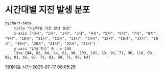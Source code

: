 # 시간대별 지진 발생 분포

```mermaid
xychart-beta
    title "시간대별 지진 발생 분포"
    x-axis ["0시", "1시", "2시", "3시", "4시", "5시", "6시", "7시", "8시", "9시", "10시", "11시", "12시", "13시", "14시", "15시", "16시", "17시", "18시", "19시", "20시", "21시", "22시", "23시"]
    y-axis "발생 횟수" 0 --> 135
    line [84, 82, 84, 94, 82, 98, 133, 101, 83, 96, 71, 96, 118, 98, 92, 81, 65, 67, 75, 83, 68, 71, 96, 64]
```

업데이트 시간: 2025-07-17 08:05:25

